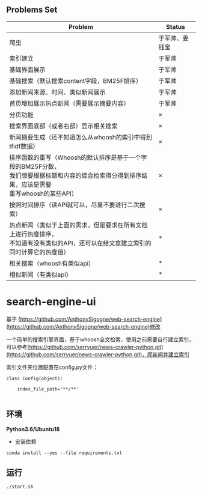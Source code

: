 
## Problems Set

| Problem | Status|
|---|---|
爬虫 | 于军帅、姜钰宝
索引建立 | 于军帅
基础界面展示 | 于军帅
基础搜索（默认搜索content字段，BM25F排序） | 于军帅
添加新闻来源、时间、类似新闻展示 | 于军帅
首页增加展示热点新闻（需要展示摘要内容） | 于军帅
分页功能 | ×
搜索界面底部（或者右部）显示相关搜索 | ×
新闻摘要生成（还不知道怎么从whoosh的索引中得到tfidf数据） | ×
排序函数的重写（Whoosh的默认排序是基于一个字段的BM25F分数，<br>我们想要根据标题和内容的综合检索得分得到排序结果，应该是需要<br>重写whoosh的某些API） | ×
按照时间排序（读API就可以，尽量不要进行二次搜索） | ×
热点新闻（类似于上面的需求，但是要求在所有文档上进行热度排序，<br>不知道有没有类似的API，还可以在给文章建立索引的同时计算它的热度值） | *
相关搜索（whoosh有类似api） | *
相似新闻（有类似api） | *

# search-engine-ui
基于 [https://github.com/AnthonySigogne/web-search-engine](https://github.com/AnthonySigogne/web-search-engine)修改

一个简单的搜索引擎界面，基于whoosh全文检索，使用之前需要自行建立索引，可以参考[https://github.com/serryuer/news-crawler-python.git](https://github.com/serryuer/news-crawler-python.git)，爬新闻并建立索引

索引文件夹位置配置在config.py文件：
```
class Config(object):

    index_file_path='**/**'
    
```

## 环境

**Python3.6/Ubuntu18**

- 安装依赖
```
conda install --yes --file requirements.txt
```


## 运行

```
./start.sh
```

